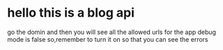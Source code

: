 # hello this is a blog api 
go the domin and then you will see all the allowed urls for the app 
debug mode is false so,remember to turn it on so that you can see the errors 
